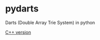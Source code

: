 # pydarts
Darts (Double Array Trie System) in python

[C++ version](http://www.chasen.org/~taku/software/darts/)
